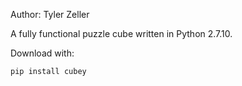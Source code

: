 Author: Tyler Zeller

A fully functional puzzle cube written in Python 2.7.10.

Download with:

```
pip install cubey
```
